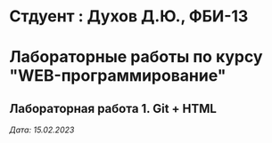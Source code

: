 # Стдуент : Духов Д.Ю., ФБИ-13

# Лабораторные работы по курсу "WEB-программирование"

## Лабораторная работа 1. Git + HTML

*Дата: 15.02.2023*
